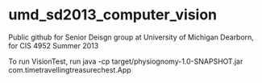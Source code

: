 umd_sd2013_computer_vision
==========================

Public github for Senior Deisgn group at University of Michigan Dearborn, for CIS 4952 Summer 2013

To run VisionTest, run java -cp target/physiognomy-1.0-SNAPSHOT.jar com.timetravellingtreasurechest.App